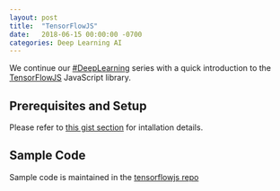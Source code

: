 ```yaml
---
layout: post
title:  "TensorFlowJS"
date:   2018-06-15 00:00:00 -0700
categories: Deep Learning AI
---
```


We continue our [#DeepLearning](https://twitter.com/search?q=%23DeepLearning) series with a quick introduction to the [TensorFlowJS]() JavaScript library.

## Prerequisites and Setup
Please refer to [this gist section](https://gist.github.com/witt3rd/567d1e52f1e2da4f45ed72e436dc4576#tensorflowjs) for intallation details.

## Sample Code
Sample code is maintained in the [tensorflowjs repo](https://github.com/witt3rd/tensorflowjs)
